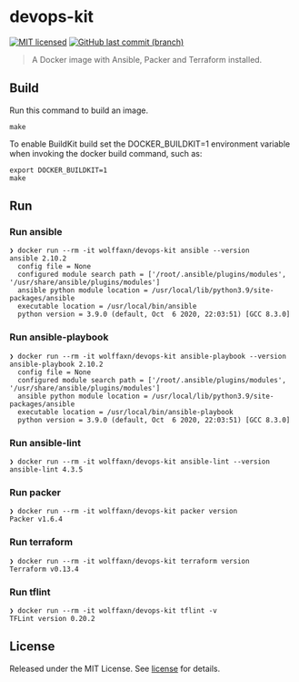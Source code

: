 # devops-kit

[![MIT licensed](https://img.shields.io/badge/license-MIT-blue.svg)](https://opensource.org/licenses/MIT)
[![GitHub last commit (branch)](https://img.shields.io/github/last-commit/wolffaxn/devops-kit/main.svg)](https://github.com/wolffaxn/devops-kit)

> A Docker image with Ansible, Packer and Terraform installed.

## Build

Run this command to build an image.

```
make
```

To enable BuildKit build set the DOCKER_BUILDKIT=1 environment variable when invoking the docker build command,
such as:

```
export DOCKER_BUILDKIT=1
make
```

## Run

### Run ansible

```
❯ docker run --rm -it wolffaxn/devops-kit ansible --version
ansible 2.10.2
  config file = None
  configured module search path = ['/root/.ansible/plugins/modules', '/usr/share/ansible/plugins/modules']
  ansible python module location = /usr/local/lib/python3.9/site-packages/ansible
  executable location = /usr/local/bin/ansible
  python version = 3.9.0 (default, Oct  6 2020, 22:03:51) [GCC 8.3.0]

```

### Run ansible-playbook

```
❯ docker run --rm -it wolffaxn/devops-kit ansible-playbook --version
ansible-playbook 2.10.2
  config file = None
  configured module search path = ['/root/.ansible/plugins/modules', '/usr/share/ansible/plugins/modules']
  ansible python module location = /usr/local/lib/python3.9/site-packages/ansible
  executable location = /usr/local/bin/ansible-playbook
  python version = 3.9.0 (default, Oct  6 2020, 22:03:51) [GCC 8.3.0]

```

### Run ansible-lint

```
❯ docker run --rm -it wolffaxn/devops-kit ansible-lint --version
ansible-lint 4.3.5

```

### Run packer

```
❯ docker run --rm -it wolffaxn/devops-kit packer version
Packer v1.6.4

```

### Run terraform

```
❯ docker run --rm -it wolffaxn/devops-kit terraform version
Terraform v0.13.4

```

### Run tflint

```
❯ docker run --rm -it wolffaxn/devops-kit tflint -v
TFLint version 0.20.2

```

## License

Released under the MIT License. See [license](LICENSE.md) for details.
